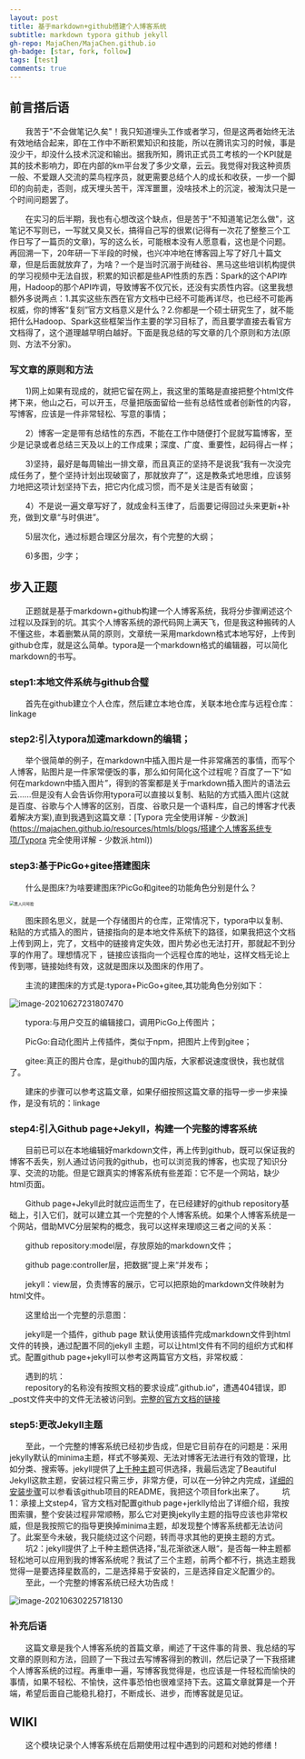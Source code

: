 ```yaml
---
layout: post
title: 基于markdown+github搭建个人博客系统
subtitle: markdown typora github jekyll
gh-repo: MajaChen/MajaChen.github.io
gh-badge: [star, fork, follow]
tags: [test]
comments: true
---
```


## 前言搭后语

&emsp;&emsp;我苦于"不会做笔记久矣"！我只知道埋头工作或者学习，但是这两者始终无法有效地结合起来，即在工作中不断积累知识和技能，所以在腾讯实习的时候，事是没少干，却没什么技术沉淀和输出。据我所知，腾讯正式员工考核的一个KPI就是其的技术影响力，即在内部的km平台发了多少文章，云云。我觉得对我这种资质一般、不爱跟人交流的菜鸟程序员，就更需要总结个人的成长和收获，一步一个脚印的向前走，否则，成天埋头苦干，浑浑噩噩，没啥技术上的沉淀，被淘汰只是一个时间问题罢了。

&emsp;&emsp;在实习的后半期，我也有心想改这个缺点，但是苦于"不知道笔记怎么做"，这笔记不写则已，一写就又臭又长，搞得自己写的很累(记得有一次花了整整三个工作日写了一篇页的文章)，写的这么长，可能根本没有人愿意看，这也是个问题。再回溯一下，20年研一下半段的时候，也兴冲冲地在博客园上写了好几十篇文章，但是后面就放弃了，为啥？一个是当时沉溺于尚硅谷、黑马这些培训机构提供的学习视频中无法自拔，积累的知识都是些API性质的东西：Spark的这个API咋用，Hadoop的那个API咋调，导致博客不仅冗长，还没有实质性内容。(这里我想额外多说两点：1.其实这些东西在官方文档中已经不可能再详尽，也已经不可能再权威，你的博客“复刻”官方文档意义是什么？2.你都是一个硕士研究生了，就不能把什么Hadoop、Spark这些框架当作主要的学习目标了，而且要学直接去看官方文档得了，这个道理越早明白越好。下面是我总结的写文章的几个原则和方法(原则、方法不分家)。

### 写文章的原则和方法

&emsp;&emsp;1)网上如果有现成的，就把它留在网上，我这里的策略是直接把整个html文件拷下来，他山之石，可以开玉，尽量把版面留给一些有总结性或者创新性的内容，写博客，应该是一件非常轻松、写意的事情；

&emsp;&emsp;2）博客一定是带有总结性的东西，不能在工作中随便打个屁就写篇博客，至少是记录或者总结三天及以上的工作成果；深度、广度、重要性，起码得占一样；

&emsp;&emsp;3)坚持，最好是每周输出一排文章，而且真正的坚持不是说我“我有一次没完成任务了，整个坚持计划出现破窗了，那就放弃了”，这是教条式地思维，应该努力地把这项计划坚持下去，把它内化成习惯，而不是关注是否有破窗；

&emsp;&emsp;4）不是说一遍文章写好了，就成金科玉律了，后面要记得回过头来更新+补充，做到文章“与时俱进”。  

&emsp;&emsp;5)层次化，通过标题合理区分层次，有个完整的大纲；  

&emsp;&emsp;6)多图，少字；

## 步入正题

&emsp;&emsp;正题就是基于markdown+github构建一个人博客系统，我将分步骤阐述这个过程以及踩到的坑。其实个人博客系统的源代码网上满天飞，但是我这种搬砖的人不懂这些，本着删繁从简的原则，文章统一采用markdown格式本地写好，上传到github仓库，就是这么简单。typora是一个markdown格式的编辑器，可以简化markdown的书写。

### step1:本地文件系统与github合璧

&emsp;&emsp;首先在github建立个人仓库，然后建立本地仓库，关联本地仓库与远程仓库：linkage

### step2:引入typora加速markdown的编辑；

&emsp;&emsp;举个很简单的例子，在markdown中插入图片是一件非常痛苦的事情，而写个人博客，贴图片是一件家常便饭的事，那么如何简化这个过程呢？百度了一下“如何在markdown中插入图片”，得到的答案都是关于markdown插入图片的语法云云......但是没有人会告诉你用typora可以直接以复制、粘贴的方式插入图片(这就是百度、谷歌与个人博客的区别，百度、谷歌只是一个语料库，自己的博客才代表着解决方案),直到我遇到这篇文章：[Typora 完全使用详解 - 少数派](https://majachen.github.io/resources/htmls/blogs/搭建个人博客系统专项/Typora 完全使用详解 - 少数派.html))

### step3:基于PicGo+gitee搭建图床

&emsp;&emsp;什么是图床?为啥要建图床?PicGo和gitee的功能角色分别是什么？

<img src="https://gitee.com/xinyuanchen/image_collection/raw/master/黑人问号脸.jpg" alt="黑人问号脸" style="zoom:50%;" />

&emsp;&emsp;图床顾名思义，就是一个存储图片的仓库，正常情况下，typora中以复制、粘贴的方式插入的图片，链接指向的是本地文件系统下的路径，如果我把这个文档上传到网上，完了，文档中的链接肯定失效，图片势必也无法打开，那就起不到分享的作用了。理想情况下 ，链接应该指向一个远程仓库的地址，这样文档无论上传到哪，链接始终有效，这就是图床以及图床的作用了。

&emsp;&emsp;主流的建图床的方式是:typora+PicGo+gitee,其功能角色分别如下：

![image-20210627231807470](https://gitee.com/xinyuanchen/image_collection/raw/master/image-20210627231807470.png)




&emsp;&emsp;typora:与用户交互的编辑接口，调用PicGo上传图片；

&emsp;&emsp;PicGo:自动化图片上传插件，类似于npm，把图片上传到gitee；

&emsp;&emsp;gitee:真正的图片仓库，是github的国内版，大家都说速度很快，我也就信了。

&emsp;&emsp;建床的步骤可以参考这篇文章，如果仔细按照这篇文章的指导一步一步来操作，是没有坑的：linkage

### step4:引入Github page+Jekyll，构建一个完整的博客系统
&emsp;&emsp;目前已可以在本地编辑好markdown文件，再上传到github，既可以保证我的博客不丢失，别人通过访问我的github，也可以浏览我的博客，也实现了知识分享、交流的功能。但是它跟真实的博客系统有些差距：它不是一个网站，缺少html页面。

&emsp;&emsp;Github page+Jekyll此时就应运而生了，在已经建好的github repository基础上，引入它们，就可以建立其一个完整的个人博客系统。如果个人博客系统是一个网站，借助MVC分层架构的概念，我可以这样来理顺这三者之间的关系：  

&emsp;&emsp;github repository:model层，存放原始的markdown文件；  

&emsp;&emsp;github page:controller层，把数据”提上来“并发布；  

&emsp;&emsp;jekyll：view层，负责博客的展示，它可以把原始的markdown文件映射为html文件。  

&emsp;&emsp;这里给出一个完整的示意图：

&emsp;&emsp;jekyll是一个插件，github page 默认使用该插件完成markdown文件到html文件的转换，通过配置不同的jekyll 主题，可以让html文件有不同的组织方式和样式。配置github page+jekyll可以参考这两篇官方文档，非常权威：

&emsp;&emsp;遇到的坑：  
&emsp;&emsp;repository的名称没有按照文档的要求设成”<username>.github.io“，遭遇404错误，即_post文件夹中的文件无法被访问到。[完整的官方文档的链接](https://docs.github.com/en/pages)

### step5:更改Jekyll主题
&emsp;&emsp;至此，一个完整的博客系统已经初步告成，但是它目前存在的问题是：采用jekylly默认的minima主题，样式不够美观、无法对博客无法进行有效的管理，比如分类、搜索等。jekyll提供了[上千种主题](https://github.com/topics/jekyll-theme)可供选择，我最后选定了Beautiful Jekyll这款主题，安装过程只需三步，非常方便，可以在一分钟之内完成，[详细的安装步骤](https://github.com/MajaChen/MajaChen.github.io)可以参看该github项目的README，我把这个项目fork出来了。
&emsp;&emsp;坑1：承接上文step4，官方文档对配置github page+jerklly给出了详细介绍，我按图索骥，整个安装过程非常顺畅，那么它对更换jekylly主题的指导应该也非常权威，但是我按照它的指导更换掉minima主题，却发现整个博客系统都无法访问了。此案至今未破，我只能绕过这个问题，转而寻求其他的更换主题的方式。
&emsp;&emsp;坑2：jekyll提供了上千种主题供选择，”乱花渐欲迷人眼“，是否每一种主题都轻松地可以应用到我的博客系统呢？我试了三个主题，前两个都不行，挑选主题我觉得一是要选择星数高的，二是选择易于安装的，三是选择自定义配置少的。
&emsp;&emsp;至此，一个完整的博客系统已经大功告成！

![image-20210630225718130](https://gitee.com/xinyuanchen/image_collection/raw/master/image-20210630225718130.png)


### 补充后语

&emsp;&emsp;这篇文章是我个人博客系统的首篇文章，阐述了干这件事的背景、我总结的写文章的原则和方法，回顾了一下我过去写博客得到的教训，然后记录了一下我搭建个人博客系统的过程。再重申一遍，写博客我觉得是，也应该是一件轻松而愉快的事情，如果不轻松、不愉快，这件事恐怕也很难坚持下去。这篇文章就算是一个开端，希望后面自己能稳扎稳打，不断成长、进步，而博客就是见证。

 ## WIKI

&emsp;&emsp;这个模块记录个人博客系统在后期使用过程中遇到的问题和对她的修缮！



